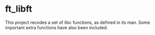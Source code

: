 # ft_libft
This project recodes a set of libc functions, as defined in its man.
Some important extra functions have also been included.
